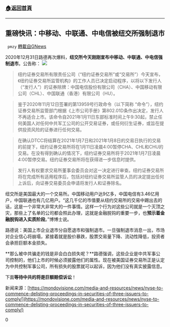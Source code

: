 ###  [:house:返回首頁](https://github.com/ourhimalayas/txt)
---

## 重磅快讯：中移动、中联通、中电信被纽交所强制退市
` pmzy` [轉載自GNews](https://gnews.org/zh-hans/705844/)

2020年12月31日路德再次爆料，**纽交所今天刚刚宣布中移动、中联通、中电信强制退市**。公告称：
![]()![](https://gnews.org/wp-content/uploads/2020/12/新建图片2.jpg)

> 纽约证券交易所有限责任公司（“纽约证券交易所”或“交易所”）今天宣布，《纽约证券交易所监管机构》的工作人员已决定启动程序，以将以下发行人（“发行人”）的证券除牌：中国电信股份有限公司（CHA）、中国移动有限公司（CHL）、中国联通（香港）有限公司（HU）。



> 鉴于2020年11月12日签署的第13959号行政命令（以下简称 “命令”），纽约证券交易所监管部门根据《上市公司手册》第802.01D条作出决定，发行人不再适合上市。该命令自2021年1月11日东部标准时间上午9:30起，禁止任何美国人对任何中共军工公司的公开交易证券，或任何衍生证券，或旨在提供投资风险的证券进行任何交易。



> 在确认DTCC将结算在2021年1月7日和2021年1月8日的交易日执行的交易的前提下，纽约证券交易所将在1月11日凌晨4:00暂停CHA、CHL和CHU的交易。在没有得到确认的情况下，纽约证券交易所将于2021年1月7日凌晨4:00暂停交易。纽约证券交易所将在获得进一步信息时提供。



> 发行人有权要求交易所董事会委员会对这一决定进行审查。纽约证券交易所将在完成所有适用程序后，包括对纽约证券交易所监管人员的决定提出任何上诉后，向证券交易委员会申请将发行人和证券除名。


纽交所是美国最大的一个交易所。中国移动用户达9亿多，中国电信有3.46亿用户，中国联通也有几亿用户。“这几千亿的市值要从纽约交易所的交易中踢出去的话，这是一个非常大非常大的一件事情。这样一个行为对这些公司就是一个灭顶之灾，那些上了名单的公司都会照此办理，这就是金融脱钩的重要一步，也**预示着金融脱钩进入实质阶段**。”博博士说。

路德说：美国上市企业退市分自愿退市和强制退市。一旦强制退市消息一出，市场对企业信心将崩塌，紧接着就是股价暴跌，股票交易量下降、流动性降低，投资者会承担巨额本金损失。

**那么被中共骗走的钱是非会白白损失呢？**路德强调，这些企业是中共军事公司控制的，他们上市的时候必须披露他们的属性。现在被美国证券交易所正是认定为中共控制军事公司，所有损失的股票就可以起诉，因为他们没有真实披露信息。

下面**等待中共的将是巨额赔偿诉讼**！

新闻来源：[https://mondovisione.com/media-and-resources/news/nyse-to-commence-delisting-proceedings-in-securities-of-three-issuers-to-comply/](https://mondovisione.com/media-and-resources/news/nyse-to-commence-delisting-proceedings-in-securities-of-three-issuers-to-comply/)

0
